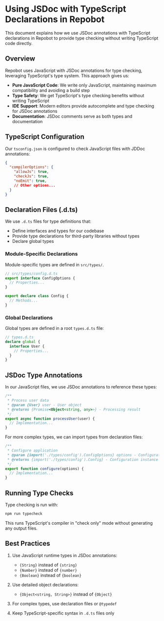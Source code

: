 # Using JSDoc with TypeScript Declarations in Repobot

This document explains how we use JSDoc annotations with TypeScript declarations in Repobot to provide type checking without writing TypeScript code directly.

## Overview

Repobot uses JavaScript with JSDoc annotations for type checking, leveraging TypeScript's type system. This approach gives us:

- **Pure JavaScript Code**: We write only JavaScript, maintaining maximum compatibility and avoiding a build step
- **Type Safety**: We get TypeScript's type checking benefits without writing TypeScript
- **IDE Support**: Modern editors provide autocomplete and type checking for JSDoc annotations
- **Documentation**: JSDoc comments serve as both types and documentation

## TypeScript Configuration

Our `tsconfig.json` is configured to check JavaScript files with JDDoc annotations:

```json
{
  "compilerOptions": {
    "allowJs": true,
    "checkJs": true,
    "noEmit": true,
    // Other options...
  }
}
```

## Declaration Files (.d.ts)

We use `.d.ts` files for type definitions that:
- Define interfaces and types for our codebase
- Provide type declarations for third-party libraries without types
- Declare global types

### Module-Specific Declarations

Module-specific types are defined in `src/types/`.

```typescript
// src/types/config.d.ts
export interface ConfigOptions {
  // Properties...
}

export declare class Config {
  // Methods...
}
```

### Global Declarations

Global types are defined in a root `types.d.ts` file:

```typescript
// types.d.ts
declare global {
  interface User {
    // Properties...
  }
}
```

## JSDoc Type Annotations

In our JavaScript files, we use JSDoc annotations to reference these types:

```javascript
/**
 * Process user data
 * @param {User} user - User object
 * @returns {Promise<Object<string, any>>} - Processing result
 */
export async function processUser(user) {
  // Implementation...
}
```

For more complex types, we can import types from declaration files:

```javascript
/**
 * Configure application
 * @param {import('./types/config').ConfigOptions} options - Configuration options
 * @returns {import('./types/config').Config} - Configuration instance
 */
export function configure(options) {
  // Implementation...
}
```

## Running Type Checks

Type checking is run with:

```bash
npm run typecheck
```

This runs TypeScript's compiler in "check only" mode without generating any output files.

## Best Practices

1. Use JavaScript runtime types in JSDoc annotations:
   - `{String}` instead of `{string}`
   - `{Number}` instead of `{number}`
   - `{Boolean}` instead of `{boolean}`

2. Use detailed object declarations:
   - `{Object<string, String>}` instead of `{Object}`

3. For complex types, use declaration files or `@typedef`

4. Keep TypeScript-specific syntax in `.d.ts` files only 